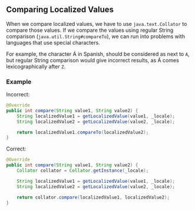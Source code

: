 ## Comparing Localized Values

When we compare localized values, we have to use `java.text.Collator` to compare
those values. If we compare the values using regular String comparison
(`java.util.String#compareTo`), we can run into problems with languages that use
special characters.

For example, the character &Aacute; in Spanish, should be considered as next
to `A`, but regular String comparison would give incorrect results, as
&Aacute; comes lexicographically after `Z`.

### Example

Incorrect:

```java
@Override
public int compare(String value1, String value2) {
    String localizedValue1 = getLocalizedValue(value1, _locale);
    String localizedValue2 = getLocalizedValue(value2, _locale);

    return localizedValue1.compareTo(localizedValue2);
}
```

Correct:

```java
@Override
public int compare(String value1, String value2) {
    Collator collator = Collator.getInstance(_locale);

    String localizedValue1 = getLocalizedValue(value1, _locale);
    String localizedValue2 = getLocalizedValue(value2, _locale);

    return collator.compare(localizedValue1, localizedValue2);
}
```